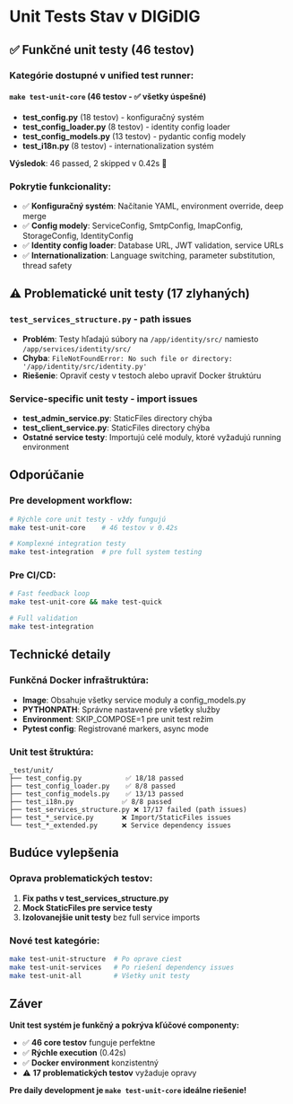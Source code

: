 # Unit Tests Stav v DIGiDIG

## ✅ Funkčné unit testy (46 testov)

### Kategórie dostupné v unified test runner:

#### `make test-unit-core` (46 testov - ✅ všetky úspešné)
- **test_config.py** (18 testov) - konfiguračný systém
- **test_config_loader.py** (8 testov) - identity config loader  
- **test_config_models.py** (13 testov) - pydantic config modely
- **test_i18n.py** (8 testov) - internationalization systém

**Výsledok**: 46 passed, 2 skipped v 0.42s 🚀

### Pokrytie funkcionality:
- ✅ **Konfiguračný systém**: Načítanie YAML, environment override, deep merge
- ✅ **Config modely**: ServiceConfig, SmtpConfig, ImapConfig, StorageConfig, IdentityConfig
- ✅ **Identity config loader**: Database URL, JWT validation, service URLs
- ✅ **Internationalization**: Language switching, parameter substitution, thread safety

## ⚠️ Problematické unit testy (17 zlyhaných)

### `test_services_structure.py` - path issues
- **Problém**: Testy hľadajú súbory na `/app/identity/src/` namiesto `/app/services/identity/src/`
- **Chyba**: `FileNotFoundError: No such file or directory: '/app/identity/src/identity.py'`
- **Riešenie**: Opraviť cesty v testoch alebo upraviť Docker štruktúru

### Service-specific unit testy - import issues  
- **test_admin_service.py**: StaticFiles directory chýba
- **test_client_service.py**: StaticFiles directory chýba
- **Ostatné service testy**: Importujú celé moduly, ktoré vyžadujú running environment

## Odporúčanie

### Pre development workflow:
```bash
# Rýchle core unit testy - vždy fungujú
make test-unit-core    # 46 testov v 0.42s

# Komplexné integration testy  
make test-integration  # pre full system testing
```

### Pre CI/CD:
```bash
# Fast feedback loop
make test-unit-core && make test-quick

# Full validation
make test-integration
```

## Technické detaily

### Funkčná Docker infraštruktúra:
- **Image**: Obsahuje všetky service moduly a config_models.py
- **PYTHONPATH**: Správne nastavené pre všetky služby
- **Environment**: SKIP_COMPOSE=1 pre unit test režim
- **Pytest config**: Registrované markers, async mode

### Unit test štruktúra:
```
_test/unit/
├── test_config.py           ✅ 18/18 passed
├── test_config_loader.py    ✅ 8/8 passed  
├── test_config_models.py    ✅ 13/13 passed
├── test_i18n.py            ✅ 8/8 passed
├── test_services_structure.py ❌ 17/17 failed (path issues)
├── test_*_service.py       ❌ Import/StaticFiles issues
└── test_*_extended.py      ❌ Service dependency issues
```

## Budúce vylepšenia

### Oprava problematických testov:
1. **Fix paths v test_services_structure.py**
2. **Mock StaticFiles pre service testy**
3. **Izolovanejšie unit testy** bez full service imports

### Nové test kategórie:
```bash
make test-unit-structure  # Po oprave ciest
make test-unit-services   # Po riešení dependency issues
make test-unit-all        # Všetky unit testy
```

## Záver

**Unit test systém je funkčný a pokrýva kľúčové componenty:**
- ✅ **46 core testov** funguje perfektne  
- ✅ **Rýchle execution** (0.42s)
- ✅ **Docker environment** konzistentný
- ⚠️ **17 problematických testov** vyžaduje opravy

**Pre daily development je `make test-unit-core` ideálne riešenie!**
